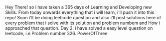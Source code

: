 Hey There!
so i have taken a 365 days of Learning and Developing new Skills.
From today onwards everything that i will learn, i'll push it into this repo! 
Soon i'll be doing leetcode question and also i'll post solutions here of every problem that i solve with its solution and problem numbem and How i approached that question.
Day 2: 
i have solved a easy level question on leetcode,
i.e Problem number 326. PowerOfThree